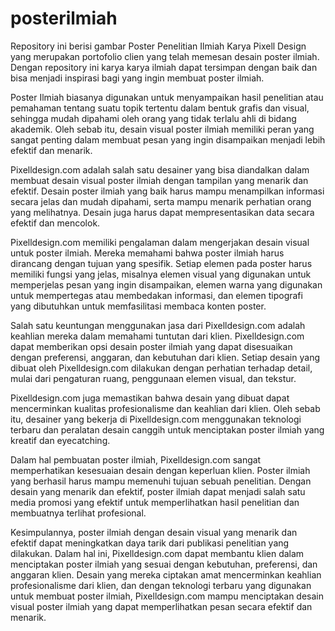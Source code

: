 # posterilmiah

Repository ini berisi gambar Poster Penelitian Ilmiah Karya Pixell Design yang merupakan portofolio clien yang telah memesan desain poster ilmiah. Dengan repository ini karya karya ilmiah dapat tersimpan dengan baik dan bisa menjadi inspirasi bagi yang ingin membuat poster ilmiah.

Poster Ilmiah biasanya digunakan untuk menyampaikan hasil penelitian atau pemahaman tentang suatu topik tertentu dalam bentuk grafis dan visual, sehingga mudah dipahami oleh orang yang tidak terlalu ahli di bidang akademik. Oleh sebab itu, desain visual poster ilmiah memiliki peran yang sangat penting dalam membuat pesan yang ingin disampaikan menjadi lebih efektif dan menarik.

Pixelldesign.com adalah salah satu desainer yang bisa diandalkan dalam membuat desain visual poster ilmiah dengan tampilan yang menarik dan efektif. Desain poster ilmiah yang baik harus mampu menampilkan informasi secara jelas dan mudah dipahami, serta mampu menarik perhatian orang yang melihatnya. Desain juga harus dapat mempresentasikan data secara efektif dan mencolok.

Pixelldesign.com memiliki pengalaman dalam mengerjakan desain visual untuk poster ilmiah. Mereka memahami bahwa poster ilmiah harus dirancang dengan tujuan yang spesifik. Setiap elemen pada poster harus memiliki fungsi yang jelas, misalnya elemen visual yang digunakan untuk memperjelas pesan yang ingin disampaikan, elemen warna yang digunakan untuk mempertegas atau membedakan informasi, dan elemen tipografi yang dibutuhkan untuk memfasilitasi membaca konten poster.

Salah satu keuntungan menggunakan jasa dari Pixelldesign.com adalah keahlian mereka dalam memahami tuntutan dari klien. Pixelldesign.com dapat memberikan opsi desain poster ilmiah yang dapat disesuaikan dengan preferensi, anggaran, dan kebutuhan dari klien. Setiap desain yang dibuat oleh Pixelldesign.com dilakukan dengan perhatian terhadap detail, mulai dari pengaturan ruang, penggunaan elemen visual, dan tekstur.

Pixelldesign.com juga memastikan bahwa desain yang dibuat dapat mencerminkan kualitas profesionalisme dan keahlian dari klien. Oleh sebab itu, desainer yang bekerja di Pixelldesign.com menggunakan teknologi terbaru dan peralatan desain canggih untuk menciptakan poster ilmiah yang kreatif dan eyecatching.

Dalam hal pembuatan poster ilmiah, Pixelldesign.com sangat memperhatikan kesesuaian desain dengan keperluan klien. Poster ilmiah yang berhasil harus mampu memenuhi tujuan sebuah penelitian. Dengan desain yang menarik dan efektif, poster ilmiah dapat menjadi salah satu media promosi yang efektif untuk memperlihatkan hasil penelitian dan membuatnya terlihat profesional.

Kesimpulannya, poster ilmiah dengan desain visual yang menarik dan efektif dapat meningkatkan daya tarik dari publikasi penelitian yang dilakukan. Dalam hal ini, Pixelldesign.com dapat membantu klien dalam menciptakan poster ilmiah yang sesuai dengan kebutuhan, preferensi, dan anggaran klien. Desain yang mereka ciptakan amat mencerminkan keahlian profesionalisme dari klien, dan dengan teknologi terbaru yang digunakan untuk membuat poster ilmiah, Pixelldesign.com mampu menciptakan desain visual poster ilmiah yang dapat memperlihatkan pesan secara efektif dan menarik.
